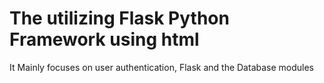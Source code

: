 # The utilizing Flask Python Framework using html
It Mainly focuses on user authentication, Flask and the Database modules
